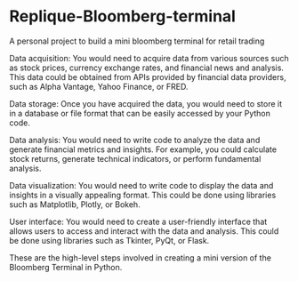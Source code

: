 # Replique-Bloomberg-terminal
A personal project to build a mini bloomberg terminal for retail trading

Data acquisition: You would need to acquire data from various sources such as stock prices, currency exchange rates, and financial news and analysis. This data could be obtained from APIs provided by financial data providers, such as Alpha Vantage, Yahoo Finance, or FRED.

Data storage: Once you have acquired the data, you would need to store it in a database or file format that can be easily accessed by your Python code.

Data analysis: You would need to write code to analyze the data and generate financial metrics and insights. For example, you could calculate stock returns, generate technical indicators, or perform fundamental analysis.

Data visualization: You would need to write code to display the data and insights in a visually appealing format. This could be done using libraries such as Matplotlib, Plotly, or Bokeh.

User interface: You would need to create a user-friendly interface that allows users to access and interact with the data and analysis. This could be done using libraries such as Tkinter, PyQt, or Flask.

These are the high-level steps involved in creating a mini version of the Bloomberg Terminal in Python.


